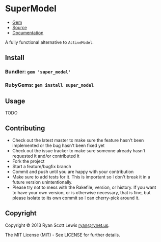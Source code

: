 # SuperModel

* [Gem](https://rubygems.org/gems/super_model)
* [Source](https://github.com/RyanScottLewis/super_model)
* [Documentation](http://rubydoc.info/gems/super_model/frames)

A fully functional alternative to `ActiveModel`.

## Install

### Bundler: `gem 'super_model'`

### RubyGems: `gem install super_model`

## Usage

TODO

## Contributing

* Check out the latest master to make sure the feature hasn't been implemented or the bug hasn't been fixed yet
* Check out the issue tracker to make sure someone already hasn't requested it and/or contributed it
* Fork the project
* Start a feature/bugfix branch
* Commit and push until you are happy with your contribution
* Make sure to add tests for it. This is important so I don't break it in a future version unintentionally.
* Please try not to mess with the Rakefile, version, or history. If you want to have your own version, or is otherwise necessary, that is fine, but please isolate to its own commit so I can cherry-pick around it.

## Copyright

Copyright © 2013 Ryan Scott Lewis <ryan@rynet.us>.

The MIT License (MIT) - See LICENSE for further details.
